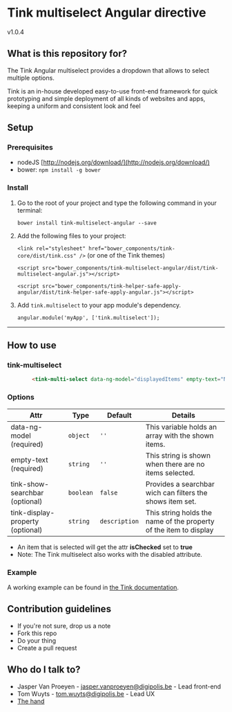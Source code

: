 # Tink multiselect Angular directive

v1.0.4

## What is this repository for?

The Tink Angular multiselect provides a dropdown that allows to select multiple options.

Tink is an in-house developed easy-to-use front-end framework for quick prototyping and simple deployment of all kinds of websites and apps, keeping a uniform and consistent look and feel

## Setup

### Prerequisites

* nodeJS [http://nodejs.org/download/](http://nodejs.org/download/)
* bower: `npm install -g bower`

### Install

1. Go to the root of your project and type the following command in your terminal:

   `bower install tink-multiselect-angular --save`

2. Add the following files to your project:

   `<link rel="stylesheet" href="bower_components/tink-core/dist/tink.css" />` (or one of the Tink themes)

   `<script src="bower_components/tink-multiselect-angular/dist/tink-multiselect-angular.js"></script>`

   `<script src="bower_components/tink-helper-safe-apply-angular/dist/tink-helper-safe-apply-angular.js"></script>`

3. Add `tink.multiselect` to your app module's dependency.

   `angular.module('myApp', ['tink.multiselect']);`

----------

## How to use

### tink-multiselect

```html
        <tink-multi-select data-ng-model="displayedItems" empty-text="None"></tink-multi-select>
```

### Options

Attr | Type | Default | Details
--- | --- | --- | ---
data-ng-model (required) | `object` | `''` | This variable holds an array with the shown items.
empty-text (required) | `string` | `''` | This string is shown when there are no items selected.
tink-show-searchbar (optional) | `boolean` | `false` | Provides a searchbar wich can filters the shows item set.
tink-display-property (optional) | `string` | `description` | This string holds the name of the property of the item to display
        
* An item that is selected will get the attr **isChecked** set to **true**
* Note: The Tink multiselect also works with the disabled attribute.


### Example

A working example can be found in [the Tink documentation](http://tink.digipolis.be/#/docs/directives/multiselect#example).

## Contribution guidelines

* If you're not sure, drop us a note
* Fork this repo
* Do your thing
* Create a pull request

## Who do I talk to?

* Jasper Van Proeyen - jasper.vanproeyen@digipolis.be - Lead front-end
* Tom Wuyts - tom.wuyts@digipolis.be - Lead UX
* [The hand](https://www.youtube.com/watch?v=_O-QqC9yM28)
